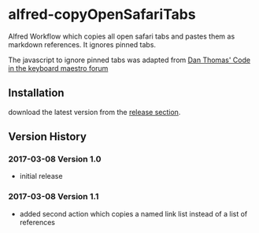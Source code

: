 # alfred-copyOpenSafariTabs
Alfred Workflow which copies all open safari tabs and pastes them as markdown references. It ignores pinned tabs.

The javascript to ignore pinned tabs was adapted from [Dan Thomas' Code in the keyboard maestro forum](https://forum.keyboardmaestro.com/t/macro-to-quickly-close-all-safari-tabs-except-pinned-and-current-one/4177/9)

## Installation
download the latest version from the [release section](https://github.com/kanedo/alfred-copyOpenSafariTabs/releases).
## Version History

### 2017-03-08 Version 1.0

* initial release

### 2017-03-08 Version 1.1

* added second action which copies a named link list instead of a list of references
